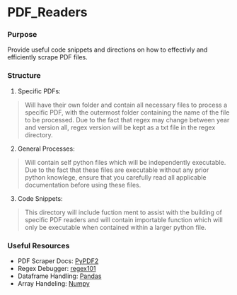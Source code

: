 # **PDF_Readers**

### Purpose
Provide useful code snippets and directions on how to effectivly and efficiently scrape PDF files.

### Structure
1. Specific PDFs: 
  >  Will have their own folder and contain all necessary files to process a specific PDF, with the outermost folder containing the name of the file to be processed. Due to the fact that regex may change between year and version all, regex version will be kept as a txt file in the regex directory.
2. General Processes: 
  >  Will contain self python files which will be independently executable. Due to the fact that these files are executable without any prior python knowlege, ensure that you carefully read all applicable documentation before using these files.
3. Code Snippets: 
  >  This directory will include fuction ment to assist with the building of specific PDF readers and will contain importable function which will only be executable when contained within a larger python file.  

### Useful Resources
- PDF Scraper Docs: [PyPDF2](https://pypi.org/project/PyPDF2/)
- Regex Debugger: [regex101](https://regex101.com/)
- Dataframe Handling: [Pandas](https://pandas.pydata.org/docs/user_guide/index.html#user-guide) 
- Array Handeling: [Numpy](https://numpy.org/doc/stable/user/index.html)
